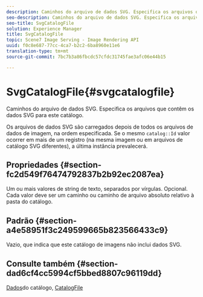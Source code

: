 ```yaml
---
description: Caminhos do arquivo de dados SVG. Especifica os arquivos que contêm os dados SVG para este catálogo.
seo-description: Caminhos do arquivo de dados SVG. Especifica os arquivos que contêm os dados SVG para este catálogo.
seo-title: SvgCatalogFile
solution: Experience Manager
title: SvgCatalogFile
topic: Scene7 Image Serving - Image Rendering API
uuid: f0c8e687-77cc-4ca7-b2c2-6ba8960e11e6
translation-type: tm+mt
source-git-commit: 7bc7b3a86fbcdc57cfdc31745fae3afc06e44b15

---
```



# SvgCatalogFile{#svgcatalogfile}

Caminhos do arquivo de dados SVG. Especifica os arquivos que contêm os dados SVG para este catálogo.

Os arquivos de dados SVG são carregados depois de todos os arquivos de dados de imagem, na ordem especificada. Se o mesmo `catalog::Id` valor ocorrer em mais de um registro (na mesma imagem ou em arquivos de catálogo SVG diferentes), a última instância prevalecerá.

## Propriedades {#section-fc2d549f76474792837b2b92ec2087ea}

Um ou mais valores de string de texto, separados por vírgulas. Opcional. Cada valor deve ser um caminho ou caminho de arquivo absoluto relativo à pasta do catálogo.

## Padrão {#section-a4e58951f3c249599665b823566433c9}

Vazio, que indica que este catálogo de imagens não inclui dados SVG.

## Consulte também {#section-dad6cf4cc5994cf5bbed8807c96119dd}

[Dados](../../../../../is-api/image-catalog/image-serving-api-ref/c-image-catalog-reference/c-overview/c-catalog-data-fields/c-catalog-data-fields.md#concept-b19581028ec44f98b9f5943624403d29)do catálogo, [CatalogFile](../../../../../is-api/image-catalog/image-serving-api-ref/c-image-catalog-reference/c-attributes-reference/r-catalogfile.md#reference-16498bb4cb33458697c1ab002ea8db79)
